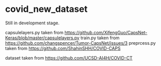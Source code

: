 # covid_new_dataset

Still in development stage.

capsulelayers.py taken from https://github.com/XifengGuo/CapsNet-Keras/blob/master/capsulelayers.py
train.py taken from https://github.com/changspencer/Tumor-CapsNet/issues/3
preprcess.py taken from https://github.com/ShahinSHH/COVID-CAPS

dataset taken from https://github.com/UCSD-AI4H/COVID-CT
